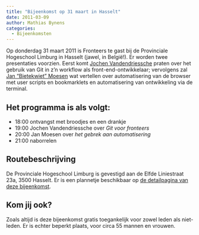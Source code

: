 ```yaml
---
title: "Bijeenkomst op 31 maart in Hasselt"
date: 2011-03-09
author: Mathias Bynens
categories:
  - Bijeenkomsten
---
```


Op donderdag 31 maart 2011 is Fronteers te gast bij de Provinciale Hogeschool Limburg in Hasselt (jawel, in België!). Er worden twee presentaties voorzien. Eerst komt [Jochen Vandendriessche](https://builtbyrobot.com/) praten over het gebruik van Git in z’n workflow als front-end-ontwikkelaar; vervolgens zal [Jan “Bietekwiet” Moesen](http://jan.moesen.nu/) wat vertellen over automatisering van de browser met user scripts en bookmarklets en automatisering van ontwikkeling via de terminal.

## Het programma is als volgt:

- 18:00 ontvangst met broodjes en een drankje
- 19:00 Jochen Vandendriessche over _Git voor fronteers_
- 20:00 Jan Moesen over _het gebrek aan automatisering_
- 21:00 naborrelen

## Routebeschrijving

De Provinciale Hogeschool Limburg is gevestigd aan de Elfde Liniestraat 23a, 3500 Hasselt. Er is een plannetje beschikbaar op [de detailpagina van deze bijeenkomst](/bijeenkomsten/2011/phl).

## Kom jij ook?

Zoals altijd is deze bijeenkomst gratis toegankelijk voor zowel leden als niet-leden. Er is echter beperkt plaats, voor circa 55 mannen en vrouwen. 
